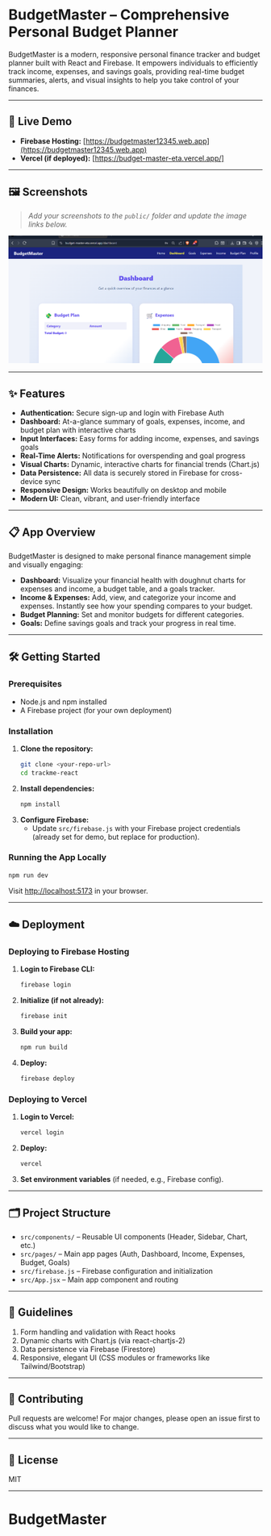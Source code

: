 # BudgetMaster – Comprehensive Personal Budget Planner

BudgetMaster is a modern, responsive personal finance tracker and budget planner built with React and Firebase. It empowers individuals to efficiently track income, expenses, and savings goals, providing real-time budget summaries, alerts, and visual insights to help you take control of your finances.

---

## 🚀 Live Demo

- **Firebase Hosting:** [https://budgetmaster12345.web.app](https://budgetmaster12345.web.app)
- **Vercel (if deployed):** [https://budget-master-eta.vercel.app/]

---

## 🖼️ Screenshots

> _Add your screenshots to the `public/` folder and update the image links below._

![Dashboard Screenshot](public/image.png)

---

## ✨ Features

- **Authentication:** Secure sign-up and login with Firebase Auth
- **Dashboard:** At-a-glance summary of goals, expenses, income, and budget plan with interactive charts
- **Input Interfaces:** Easy forms for adding income, expenses, and savings goals
- **Real-Time Alerts:** Notifications for overspending and goal progress
- **Visual Charts:** Dynamic, interactive charts for financial trends (Chart.js)
- **Data Persistence:** All data is securely stored in Firebase for cross-device sync
- **Responsive Design:** Works beautifully on desktop and mobile
- **Modern UI:** Clean, vibrant, and user-friendly interface

---

## 📋 App Overview

BudgetMaster is designed to make personal finance management simple and visually engaging:
- **Dashboard:** Visualize your financial health with doughnut charts for expenses and income, a budget table, and a goals tracker.
- **Income & Expenses:** Add, view, and categorize your income and expenses. Instantly see how your spending compares to your budget.
- **Budget Planning:** Set and monitor budgets for different categories.
- **Goals:** Define savings goals and track your progress in real time.

---

## 🛠️ Getting Started

### Prerequisites
- Node.js and npm installed
- A Firebase project (for your own deployment)

### Installation
1. **Clone the repository:**
   ```bash
   git clone <your-repo-url>
   cd trackme-react
   ```
2. **Install dependencies:**
   ```bash
   npm install
   ```
3. **Configure Firebase:**
   - Update `src/firebase.js` with your Firebase project credentials (already set for demo, but replace for production).

### Running the App Locally
```bash
npm run dev
```
Visit [http://localhost:5173](http://localhost:5173) in your browser.

---

## ☁️ Deployment

### Deploying to Firebase Hosting
1. **Login to Firebase CLI:**
   ```bash
   firebase login
   ```
2. **Initialize (if not already):**
   ```bash
   firebase init
   ```
3. **Build your app:**
   ```bash
   npm run build
   ```
4. **Deploy:**
   ```bash
   firebase deploy
   ```

### Deploying to Vercel
1. **Login to Vercel:**
   ```bash
   vercel login
   ```
2. **Deploy:**
   ```bash
   vercel
   ```
3. **Set environment variables** (if needed, e.g., Firebase config).

---

## 🗂️ Project Structure
- `src/components/` – Reusable UI components (Header, Sidebar, Chart, etc.)
- `src/pages/` – Main app pages (Auth, Dashboard, Income, Expenses, Budget, Goals)
- `src/firebase.js` – Firebase configuration and initialization
- `src/App.jsx` – Main app component and routing

---

## 📝 Guidelines
1. Form handling and validation with React hooks
2. Dynamic charts with Chart.js (via react-chartjs-2)
3. Data persistence via Firebase (Firestore)
4. Responsive, elegant UI (CSS modules or frameworks like Tailwind/Bootstrap)

---

## 📢 Contributing
Pull requests are welcome! For major changes, please open an issue first to discuss what you would like to change.

---

## 📄 License
MIT

---

# BudgetMaster